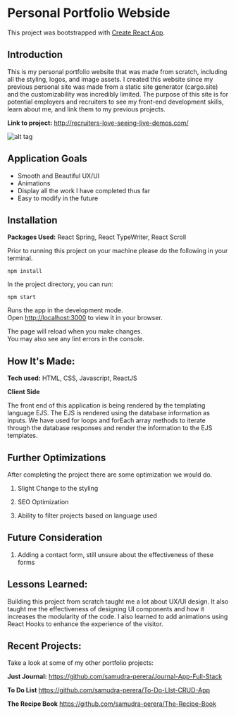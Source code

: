 # Personal Portfolio Webside

This project was bootstrapped with [Create React App](https://github.com/facebook/create-react-app).

## Introduction 

This is my personal portfolio website that was made from scratch, including all the styling, logos, and image assets. I created this website since my previous personal site was made from a static site generator (cargo.site) and the customizability was incredibly limited. The purpose of this site is for potential employers and recruiters to see my front-end development skills, learn about me, and link them to my previous projects. 

**Link to project:** http://recruiters-love-seeing-live-demos.com/

![alt tag](http://placecorgi.com/1200/650)

## Application Goals

- Smooth and Beautiful UX/UI
- Animations
- Display all the work I have completed thus far
- Easy to modify in the future

## Installation

**Packages Used:** React Spring, React TypeWriter, React Scroll

Prior to running this project on your machine please do the following in your terminal. 
```
npm install 
```
In the project directory, you can run:

```
npm start
```

Runs the app in the development mode.\
Open [http://localhost:3000](http://localhost:3000) to view it in your browser.

The page will reload when you make changes.\
You may also see any lint errors in the console.
 
 ## How It's Made:

**Tech used:** HTML, CSS, Javascript, ReactJS

**Client Side**

The front end of this application is being rendered by the templating language EJS. The EJS is rendered using the database information as inputs. We have used for loops and forEach array methods to iterate through the database responses and render the information to the EJS templates.

## Further Optimizations

After completing the project there are some optimization we would do. 

1. Slight Change to the styling

2. SEO Optimization

3. Ability to filter projects based on language used 

## Future Consideration

1. Adding a contact form, still unsure about the effectiveness of these forms

## Lessons Learned:
Building this project from scratch taught me a lot about UX/UI design. It also taught me the effectiveness of designing UI components and how it increases the modularity of the code. I also learned to add animations using React Hooks to enhance the experience of the visitor.  

## Recent Projects:
Take a look at some of my other portfolio projects:

**Just Journal:** https://github.com/samudra-perera/Journal-App-Full-Stack

**To Do List** https://github.com/samudra-perera/To-Do-LIst-CRUD-App

**The Recipe Book** https://github.com/samudra-perera/The-Recipe-Book


